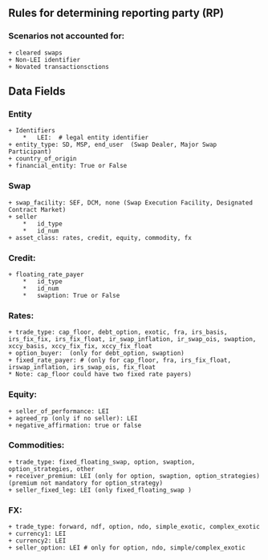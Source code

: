## Rules for determining reporting party (RP)

### Scenarios not accounted for:
	+ cleared swaps
	+ Non-LEI identifier
	+ Novated transactionsctions


## Data Fields


### Entity
	+ Identifiers
		*	LEI:  # legal entity identifier
	+ entity_type: SD, MSP, end_user  (Swap Dealer, Major Swap Participant)
	+ country_of_origin
	+ financial_entity: True or False


### Swap
	+ swap_facility: SEF, DCM, none (Swap Execution Facility, Designated Contract Market)
	+ seller
		*	id_type
		*	id_num
	+ asset_class: rates, credit, equity, commodity, fx

### Credit:
	+ floating_rate_payer
		*	id_type
		*	id_num
		*	swaption: True or False

### Rates:
	+ trade_type: cap_floor, debt_option, exotic, fra, irs_basis, irs_fix_fix, irs_fix_float, ir_swap_inflation, ir_swap_ois, swaption, xccy_basis, xccy_fix_fix, xccy_fix_float
	+ option_buyer:  (only for debt_option, swaption) 
	+ fixed_rate_payer: # (only for cap_floor, fra, irs_fix_float, irswap_inflation, irs_swap_ois, fix_float
	* Note: cap_floor could have two fixed rate payers)

### Equity:
	+ seller_of_performance: LEI
	+ agreed_rp (only if no seller): LEI
	+ negative_affirmation: true or false


### Commodities:
	+ trade_type: fixed_floating_swap, option, swaption, option_strategies, other
	+ receiver_premium: LEI (only for option, swaption, option_strategies) (premium not mandatory for option_strategy)
	+ seller_fixed_leg: LEI (only fixed_floating_swap )


### FX:
	+ trade_type: forward, ndf, option, ndo, simple_exotic, complex_exotic
	+ currency1: LEI
	+ currency2: LEI
	+ seller_option: LEI # only for option, ndo, simple/complex_exotic
























